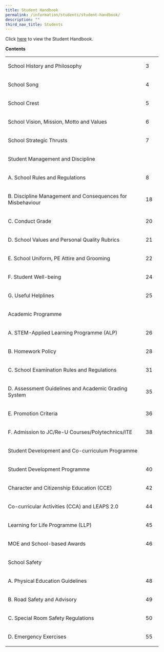 ```yaml
---
title: Student Handbook
permalink: /information/students/student-handbook/
description: ""
third_nav_title: Students
---
```

<p>Click&nbsp;<a href="/files/Student%20Handbook.pdf" target="_blank" rel="noopener">here</a>&nbsp;to view the Student Handbook.</p>
<p><strong>Contents</strong></p>
<table>
<tbody>
<tr>
<td width="414">
<p>School History and Philosophy</p>
</td>
<td width="32">
<p>3</p>
</td>
</tr>
<tr>
<td width="414">
<p>School Song</p>
</td>
<td width="32">
<p>4</p>
</td>
</tr>
<tr>
<td width="414">
<p>School Crest</p>
</td>
<td width="32">
<p>5</p>
</td>
</tr>
<tr>
<td width="414">
<p>School Vision, Mission, Motto and Values</p>
</td>
<td width="32">
<p>6</p>
</td>
</tr>
<tr>
<td width="414">
<p>School Strategic Thrusts</p>
</td>
<td width="32">
<p>7</p>
</td>
</tr>
<tr>
<td width="414">
<p>Student Management and Discipline</p>
</td>
<td width="32">
</td>
</tr>
<tr>
<td width="414">
<p> A. School Rules and Regulations </p>
</td>
<td width="32">
<p>8</p>
</td>
</tr>
<tr>
<td width="414">
<p> B. Discipline Management and Consequences for Misbehaviour </p>
</td>
<td width="32">
<p>18</p>
</td>
</tr>
<tr>
<td width="414">
<p> C. Conduct Grade&nbsp;</p>
</td>
<td width="32">
<p>20</p>
</td>
</tr>
<tr>
<td width="414">
<p> D. School Values and Personal Quality Rubrics</p>
</td>
<td width="32">
<p>21</p>
</td>
</tr>
<tr>
<td width="414">
<p> E. School Uniform, PE Attire and Grooming</p>
</td>
<td width="32">
<p>22</p>
</td>
</tr>
<tr>
<td width="414">
<p> F. Student Well-being</p>
</td>
<td width="32">
<p>24</p>
</td>
</tr>
<tr>
<td width="414">
<p> G. Useful Helplines</p>
</td>
<td width="32">
<p>25</p>
</td>
</tr>
<tr>
<td width="414">
<p>Academic Programme</p>
</td>
<td width="32">
</td>
</tr>
<tr>
<td width="414">
<p> A. STEM-Applied Learning Programme (ALP)</p>
</td>
<td width="32">
<p>26</p>
</td>
</tr>
<tr>
<td width="414">
<p> B. Homework Policy </p>
</td>
<td width="32">
<p>28</p>
</td>
</tr>
<tr>
<td width="414">
<p> C. School Examination Rules and Regulations</p>
</td>
<td width="32">
<p>31</p>
</td>
</tr>
<tr>
<td width="414">
<p> D. Assessment Guidelines and Academic Grading System</p>
</td>
<td width="32">
<p>35</p>
</td>
</tr>
<tr>
<td width="414">
<p> E. Promotion Criteria </p>
</td>
<td width="32">
<p>36</p>
</td>
</tr>
<tr>
<td width="414">
<p> F. Admission to JC/Re-U Courses/Polytechnics/ITE&nbsp;</p>
</td>
<td width="32">
<p>38</p>
</td>
</tr>
<tr>
<td width="414">
<p>Student Development and Co-curriculum Programme</p>
</td>
<td width="32">
</td>
</tr>
<tr>
<td width="414">
<p>Student Development Programme</p>
</td>
<td width="32">
<p>40</p>
</td>
</tr>
<tr>
<td width="414">
<p>Character and Citizenship Education (CCE)</p>
</td>
<td width="32">
<p>42</p>
</td>
</tr>
<tr>
<td width="414">
<p>Co-curricular Activities (CCA) and LEAPS 2.0</p>
</td>
<td width="32">
<p>44</p>
</td>
</tr>
<tr>
<td width="414">
<p>Learning for Life Programme (LLP)</p>
</td>
<td width="32">
<p>45</p>
</td>
</tr>
<tr>
<td width="414">
<p>MOE and School-based Awards&nbsp;</p>
</td>
<td width="32">
<p>46</p>
</td>
</tr>
<tr>
<td width="414">
<p>School Safety</p>
</td>
<td width="32">
</td>
</tr>
<tr>
<td width="414">
<p> A. Physical Education Guidelines</p>
</td>
<td width="32">
<p>48</p>
</td>
</tr>
<tr>
<td width="414">
<p> B. Road Safety and Advisory</p>
</td>
<td width="32">
<p>49</p>
</td>
</tr>
<tr>
<td width="414">
<p> C. Special Room Safety Regulations</p>
</td>
<td width="32">
<p>50</p>
</td>
</tr>
<tr>
<td width="414">
<p> D. Emergency Exercises </p>
</td>
<td width="32">
<p>55</p>
</td>
</tr>
</tbody>
</table>